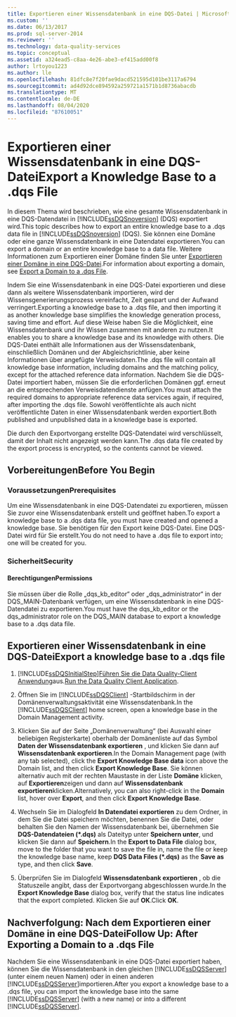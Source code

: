 ```yaml
---
title: Exportieren einer Wissensdatenbank in eine DQS-Datei | Microsoft-Dokumentation
ms.custom: ''
ms.date: 06/13/2017
ms.prod: sql-server-2014
ms.reviewer: ''
ms.technology: data-quality-services
ms.topic: conceptual
ms.assetid: a324ead5-c8aa-4e26-abe3-ef415add00f8
author: lrtoyou1223
ms.author: lle
ms.openlocfilehash: 81dfc8e7f20fae9dacd521595d101be3117a6794
ms.sourcegitcommit: ad4d92dce894592a259721a1571b1d8736abacdb
ms.translationtype: MT
ms.contentlocale: de-DE
ms.lasthandoff: 08/04/2020
ms.locfileid: "87610051"
---
```

# <a name="export-a-knowledge-base-to-a-dqs-file"></a><span data-ttu-id="2d24e-102">Exportieren einer Wissensdatenbank in eine DQS-Datei</span><span class="sxs-lookup"><span data-stu-id="2d24e-102">Export a Knowledge Base to a .dqs File</span></span>
  <span data-ttu-id="2d24e-103">In diesem Thema wird beschrieben, wie eine gesamte Wissensdatenbank in eine DQS-Datendatei in [!INCLUDE[ssDQSnoversion](../includes/ssdqsnoversion-md.md)] (DQS) exportiert wird.</span><span class="sxs-lookup"><span data-stu-id="2d24e-103">This topic describes how to export an entire knowledge base to a .dqs data file in [!INCLUDE[ssDQSnoversion](../includes/ssdqsnoversion-md.md)] (DQS).</span></span> <span data-ttu-id="2d24e-104">Sie können eine Domäne oder eine ganze Wissensdatenbank in eine Datendatei exportieren.</span><span class="sxs-lookup"><span data-stu-id="2d24e-104">You can export a domain or an entire knowledge base to a data file.</span></span> <span data-ttu-id="2d24e-105">Weitere Informationen zum Exportieren einer Domäne finden Sie unter [Exportieren einer Domäne in eine DQS-Datei](../../2014/data-quality-services/export-a-domain-to-a-dqs-file.md).</span><span class="sxs-lookup"><span data-stu-id="2d24e-105">For information about exporting a domain, see [Export a Domain to a .dqs File](../../2014/data-quality-services/export-a-domain-to-a-dqs-file.md).</span></span>  
  
 <span data-ttu-id="2d24e-106">Indem Sie eine Wissensdatenbank in eine DQS-Datei exportieren und diese dann als weitere Wissensdatenbank importieren, wird der Wissensgenerierungsprozess vereinfacht, Zeit gespart und der Aufwand verringert.</span><span class="sxs-lookup"><span data-stu-id="2d24e-106">Exporting a knowledge base to a .dqs file, and then importing it as another knowledge base simplifies the knowledge generation process, saving time and effort.</span></span> <span data-ttu-id="2d24e-107">Auf diese Weise haben Sie die Möglichkeit, eine Wissensdatenbank und ihr Wissen zusammen mit anderen zu nutzen.</span><span class="sxs-lookup"><span data-stu-id="2d24e-107">It enables you to share a knowledge base and its knowledge with others.</span></span> <span data-ttu-id="2d24e-108">Die DQS-Datei enthält alle Informationen aus der Wissensdatenbank, einschließlich Domänen und der Abgleichsrichtlinie, aber keine Informationen über angefügte Verweisdaten.</span><span class="sxs-lookup"><span data-stu-id="2d24e-108">The .dqs file will contain all knowledge base information, including domains and the matching policy, except for the attached reference data information.</span></span> <span data-ttu-id="2d24e-109">Nachdem Sie die DQS-Datei importiert haben, müssen Sie die erforderlichen Domänen ggf. erneut an die entsprechenden Verweisdatendienste anfügen.</span><span class="sxs-lookup"><span data-stu-id="2d24e-109">You must attach the required domains to appropriate reference data services again, if required, after importing the .dqs file.</span></span> <span data-ttu-id="2d24e-110">Sowohl veröffentlichte als auch nicht veröffentlichte Daten in einer Wissensdatenbank werden exportiert.</span><span class="sxs-lookup"><span data-stu-id="2d24e-110">Both published and unpublished data in a knowledge base is exported.</span></span>  
  
 <span data-ttu-id="2d24e-111">Die durch den Exportvorgang erstellte DQS-Datendatei wird verschlüsselt, damit der Inhalt nicht angezeigt werden kann.</span><span class="sxs-lookup"><span data-stu-id="2d24e-111">The .dqs data file created by the export process is encrypted, so the contents cannot be viewed.</span></span>  
  
##  <a name="before-you-begin"></a><a name="BeforeYouBegin"></a> <span data-ttu-id="2d24e-112">Vorbereitungen</span><span class="sxs-lookup"><span data-stu-id="2d24e-112">Before You Begin</span></span>  
  
###  <a name="prerequisites"></a><a name="Prerequisites"></a> <span data-ttu-id="2d24e-113">Voraussetzungen</span><span class="sxs-lookup"><span data-stu-id="2d24e-113">Prerequisites</span></span>  
 <span data-ttu-id="2d24e-114">Um eine Wissensdatenbank in eine DQS-Datendatei zu exportieren, müssen Sie zuvor eine Wissensdatenbank erstellt und geöffnet haben.</span><span class="sxs-lookup"><span data-stu-id="2d24e-114">To export a knowledge base to a .dqs data file, you must have created and opened a knowledge base.</span></span> <span data-ttu-id="2d24e-115">Sie benötigen für den Export keine DQS-Datei. Eine DQS-Datei wird für Sie erstellt.</span><span class="sxs-lookup"><span data-stu-id="2d24e-115">You do not need to have a .dqs file to export into; one will be created for you.</span></span>  
  
###  <a name="security"></a><a name="Security"></a> <span data-ttu-id="2d24e-116">Sicherheit</span><span class="sxs-lookup"><span data-stu-id="2d24e-116">Security</span></span>  
  
####  <a name="permissions"></a><a name="Permissions"></a> <span data-ttu-id="2d24e-117">Berechtigungen</span><span class="sxs-lookup"><span data-stu-id="2d24e-117">Permissions</span></span>  
 <span data-ttu-id="2d24e-118">Sie müssen über die Rolle „dqs_kb_editor“ oder „dqs_administrator“ in der DQS_MAIN-Datenbank verfügen, um eine Wissensdatenbank in eine DQS-Datendatei zu exportieren.</span><span class="sxs-lookup"><span data-stu-id="2d24e-118">You must have the dqs_kb_editor or the dqs_administrator role on the DQS_MAIN database to export a knowledge base to a .dqs data file.</span></span>  
  
##  <a name="export-a-knowledge-base-to-a-dqs-file"></a><a name="Export"></a><span data-ttu-id="2d24e-119">Exportieren einer Wissensdatenbank in eine DQS-Datei</span><span class="sxs-lookup"><span data-stu-id="2d24e-119">Export a knowledge base to a .dqs file</span></span>  
  
1.  [!INCLUDE[ssDQSInitialStep](../includes/ssdqsinitialstep-md.md)]<span data-ttu-id="2d24e-120">[Führen Sie die Data Quality-Client Anwendung](../../2014/data-quality-services/run-the-data-quality-client-application.md)aus.</span><span class="sxs-lookup"><span data-stu-id="2d24e-120">[Run the Data Quality Client Application](../../2014/data-quality-services/run-the-data-quality-client-application.md).</span></span>  
  
2.  <span data-ttu-id="2d24e-121">Öffnen Sie im [!INCLUDE[ssDQSClient](../includes/ssdqsclient-md.md)] -Startbildschirm in der Domänenverwaltungsaktivität eine Wissensdatenbank.</span><span class="sxs-lookup"><span data-stu-id="2d24e-121">In the [!INCLUDE[ssDQSClient](../includes/ssdqsclient-md.md)] home screen, open a knowledge base in the Domain Management activity.</span></span>  
  
3.  <span data-ttu-id="2d24e-122">Klicken Sie auf der Seite „Domänenverwaltung“ (bei Auswahl einer beliebigen Registerkarte) oberhalb der Domänenliste auf das Symbol **Daten der Wissensdatenbank exportieren** , und klicken Sie dann auf **Wissensdatenbank exportieren**.</span><span class="sxs-lookup"><span data-stu-id="2d24e-122">In the Domain Management page (with any tab selected), click the **Export Knowledge Base data** icon above the Domain list, and then click **Export Knowledge Base**.</span></span> <span data-ttu-id="2d24e-123">Sie können alternativ auch mit der rechten Maustaste in der Liste **Domäne** klicken, auf **Exportieren**zeigen und dann auf **Wissensdatenbank exportieren**klicken.</span><span class="sxs-lookup"><span data-stu-id="2d24e-123">Alternatively, you can also right-click in the **Domain** list, hover over **Export**, and then click **Export Knowledge Base**.</span></span>  
  
4.  <span data-ttu-id="2d24e-124">Wechseln Sie im Dialogfeld **In Datendatei exportieren** zu dem Ordner, in dem Sie die Datei speichern möchten, benennen Sie die Datei, oder behalten Sie den Namen der Wissensdatenbank bei, übernehmen Sie **DQS-Datendateien (\*.dqs)** als Dateityp unter **Speichern unter**, und klicken Sie dann auf **Speichern**.</span><span class="sxs-lookup"><span data-stu-id="2d24e-124">In the **Export to Data File** dialog box, move to the folder that you want to save the file in, name the file or keep the knowledge base name, keep **DQS Data Files (\*.dqs)** as the **Save as** type, and then click **Save**.</span></span>  
  
5.  <span data-ttu-id="2d24e-125">Überprüfen Sie im Dialogfeld **Wissensdatenbank exportieren** , ob die Statuszeile angibt, dass der Exportvorgang abgeschlossen wurde.</span><span class="sxs-lookup"><span data-stu-id="2d24e-125">In the **Export Knowledge Base** dialog box, verify that the status line indicates that the export completed.</span></span> <span data-ttu-id="2d24e-126">Klicken Sie auf **OK**.</span><span class="sxs-lookup"><span data-stu-id="2d24e-126">Click **OK**.</span></span>  
  
##  <a name="follow-up-after-exporting-a-domain-to-a-dqs-file"></a><a name="FollowUp"></a> <span data-ttu-id="2d24e-127">Nachverfolgung: Nach dem Exportieren einer Domäne in eine DQS-Datei</span><span class="sxs-lookup"><span data-stu-id="2d24e-127">Follow Up: After Exporting a Domain to a .dqs File</span></span>  
 <span data-ttu-id="2d24e-128">Nachdem Sie eine Wissensdatenbank in eine DQS-Datei exportiert haben, können Sie die Wissensdatenbank in den gleichen [!INCLUDE[ssDQSServer](../includes/ssdqsserver-md.md)] (unter einem neuen Namen) oder in einen anderen [!INCLUDE[ssDQSServer](../includes/ssdqsserver-md.md)]importieren.</span><span class="sxs-lookup"><span data-stu-id="2d24e-128">After you export a knowledge base to a .dqs file, you can import the knowledge base into the same [!INCLUDE[ssDQSServer](../includes/ssdqsserver-md.md)] (with a new name) or into a different [!INCLUDE[ssDQSServer](../includes/ssdqsserver-md.md)].</span></span>  
  
  

